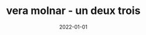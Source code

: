 ---
layout: layouts/sketch.njk
title: vera molnar - un deux trois
date: 2022-01-01
sketchFile: un-deux-trois.js
---